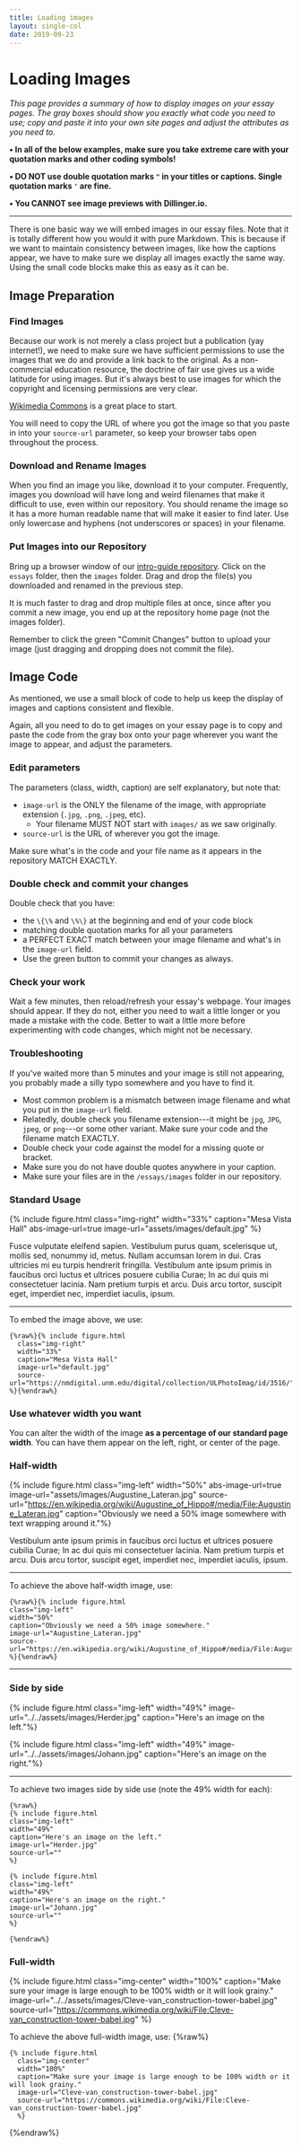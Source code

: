 ```yaml
---
title: Loading images
layout: single-col
date: 2019-09-23
---
```



# Loading Images

*This page provides a summary of how to display images on your essay pages. The gray boxes should show you exactly what code you need to use; copy and paste it into your own site pages and adjust the attributes as you need to.*

**• In all of the below examples, make sure you take extreme care with your quotation marks and other coding symbols!**

**• DO NOT use double quotation marks `"` in your titles or captions. Single quotation marks `'` are fine.**

**• You CANNOT see image previews with Dillinger.io.**


---
There is one basic way we will embed images in our essay files. Note that it is totally different how you would it with pure Markdown. This is because if we want to maintain consistency between images, like how the captions appear, we have to make sure we display all images exactly the same way. Using the small code blocks make this as easy as it can be.

## Image Preparation

### Find Images
Because our work is not merely a class project but a publication (yay internet!), we need to make sure we have sufficient permissions to use the images that we do and provide a link back to the original. As a non-commercial education resource, the doctrine of fair use gives us a wide latitude for using images. But it's always best to use images for which the copyright and licensing permissions are very clear.

[Wikimedia Commons](https://commons.wikimedia.org/wiki/Main_Page) is a great place to start.

You will need to copy the URL of where you got the image so that you paste in into your `source-url` parameter, so keep your browser tabs open throughout the process.

### Download and Rename Images
When you find an image you like, download it to your computer. Frequently, images you download will have long and weird filenames that make it difficult to use, even within our repository. You should rename the image so it has a more human readable name that will make it easier to find later. Use only lowercase and hyphens (not underscores or spaces) in your filename.

### Put Images into our Repository
Bring up a browser window of our [intro-guide repository](https://github.com/unm-historiography/intro-guide). Click on the `essays` folder, then the `images` folder. Drag and drop the file(s) you downloaded and renamed in the previous step.

It is much faster to drag and drop multiple files at once, since after you commit a new image, you end up at the repository home page (not the images folder).

Remember to click the green "Commit Changes" button to upload your image (just dragging and dropping does not commit the file).


## Image Code
As mentioned, we use a small block of code to help us keep the display of images and captions consistent and flexible.

Again, all you need to do to get images on your essay page is to copy and paste the code from the gray box onto your page wherever you want the image to appear, and adjust the parameters.


### Edit parameters
The parameters (class, width, caption) are self explanatory, but note that:
- `image-url` is the ONLY the filename of the image, with appropriate extension (`.jpg`, `.png`, `.jpeg`, etc).
  - Your filename MUST NOT start with `images/` as we saw originally.
- `source-url` is the URL of wherever you got the image.

Make sure what's in the code and your file name as it appears in the repository MATCH EXACTLY.

### Double check and commit your changes
Double check that you have:
- the `\{\%` and `\%\}` at the beginning and end of your code block
- matching double quotation marks for all your parameters
- a PERFECT EXACT match between your image filename and what's in the `image-url` field.
- Use the green button to commit your changes as always.

### Check your work
Wait a few minutes, then reload/refresh your essay's webpage. Your images should appear. If they do not, either you need to wait a little longer or you made a mistake with the code. Better to wait a little more before experimenting with code changes, which might not be necessary.

### Troubleshooting
If you've waited more than 5 minutes and your image is still not appearing, you probably made a silly typo somewhere and you have to find it.
- Most common problem is a mismatch between image filename and what you put in the `image-url` field.
- Relatedly, double check you filename extension---it might be `jpg`, `JPG`, `jpeg`, or `png`---or some other variant. Make sure your code and the filename match EXACTLY.
- Double check your code against the model for a missing quote or bracket.
- Make sure you do not have double quotes anywhere in your caption.
- Make sure your files are in the `/essays/images` folder in our repository.


### Standard Usage
{% include figure.html class="img-right" width="33%" caption="Mesa Vista Hall" abs-image-url=true image-url="assets/images/default.jpg" %}

Fusce vulputate eleifend sapien. Vestibulum purus quam, scelerisque ut, mollis sed, nonummy id, metus. Nullam accumsan lorem in dui. Cras ultricies mi eu turpis hendrerit fringilla. Vestibulum ante ipsum primis in faucibus orci luctus et ultrices posuere cubilia Curae; In ac dui quis mi consectetuer lacinia. Nam pretium turpis et arcu. Duis arcu tortor, suscipit eget, imperdiet nec, imperdiet iaculis, ipsum.

---
To embed the image above, we use:
```
{%raw%}{% include figure.html
  class="img-right"
  width="33%"
  caption="Mesa Vista Hall"
  image-url="default.jpg"
  source-url="https://nmdigital.unm.edu/digital/collection/ULPhotoImag/id/3516/"
%}{%endraw%}
```

### Use whatever width you want
You can alter the width of the image **as a percentage of our standard page width**. You can have them appear on the left, right, or center of the page.

### Half-width
{% include figure.html class="img-left" width="50%" abs-image-url=true image-url="assets/images/Augustine_Lateran.jpg" source-url="https://en.wikipedia.org/wiki/Augustine_of_Hippo#/media/File:Augustine_Lateran.jpg" caption="Obviously we need a 50% image somewhere with text wrapping around it."%}

Vestibulum ante ipsum primis in faucibus orci luctus et ultrices posuere cubilia Curae; In ac dui quis mi consectetuer lacinia. Nam pretium turpis et arcu. Duis arcu tortor, suscipit eget, imperdiet nec, imperdiet iaculis, ipsum.

---

To achieve the above half-width image, use:
```
{%raw%}{% include figure.html
class="img-left"
width="50%"
caption="Obviously we need a 50% image somewhere."
image-url="Augustine_Lateran.jpg"
source-url="https://en.wikipedia.org/wiki/Augustine_of_Hippo#/media/File:Augustine_Lateran.jpg"
%}{%endraw%}
```
---

### Side by side
{% include figure.html class="img-left" width="49%" image-url="../../assets/images/Herder.jpg" caption="Here's an image on the left."%}

{% include figure.html class="img-left" width="49%" image-url="../../assets/images/Johann.jpg" caption="Here's an image on the right."%}

---
To achieve two images side by side use (note the 49% width for each):
```
{%raw%}
{% include figure.html
class="img-left"
width="49%"
caption="Here's an image on the left."
image-url="Herder.jpg"
source-url=""
%}

{% include figure.html
class="img-left"
width="49%"
caption="Here's an image on the right."
image-url="Johann.jpg"
source-url=""
%}

{%endraw%}
```


### Full-width
{% include figure.html class="img-center" width="100%" caption="Make sure your image is large enough to be 100% width or it will look grainy."  
image-url="../../assets/images/Cleve-van_construction-tower-babel.jpg"
source-url="https://commons.wikimedia.org/wiki/File:Cleve-van_construction-tower-babel.jpg"
%}


To achieve the above full-width image, use:
{%raw%}
```
{% include figure.html
  class="img-center"
  width="100%"
  caption="Make sure your image is large enough to be 100% width or it will look grainy."
  image-url="Cleve-van_construction-tower-babel.jpg"
  source-url="https://commons.wikimedia.org/wiki/File:Cleve-van_construction-tower-babel.jpg"
  %}
```
{%endraw%}
